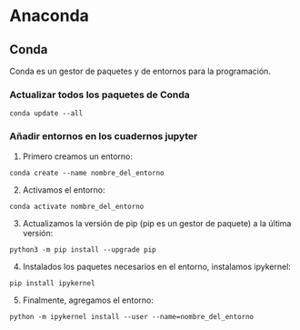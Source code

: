 # Anaconda

## Conda

Conda es un gestor de paquetes y de entornos para la programación.

### Actualizar todos los paquetes de Conda

```
conda update --all
```

### Añadir entornos en los cuadernos jupyter

1. Primero creamos un entorno:

```
conda create --name nombre_del_entorno
```

2. Activamos el entorno:

```
conda activate nombre_del_entorno
```

3. Actualizamos la versión de pip (pip es un gestor de paquete) a la última versión:

```
python3 -m pip install --upgrade pip
```

4. Instalados los paquetes necesarios en el entorno, instalamos ipykernel:

```
pip install ipykernel
```

5. Finalmente, agregamos el entorno:

```
python -m ipykernel install --user --name=nombre_del_entorno
```

